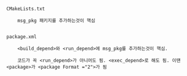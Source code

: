 
	CMakeLists.txt

		msg_pkg 패키지를 추가하는것이 핵심


	package.xml

		<build_depend>와 <run_depend>에 msg_pkg를 추가하는것이 핵심.

		코드가 꼭 <run_depend>가 아니어도 됨. <exec_depend>로 해도 됨. 이땐 <package>가 <package Format ="2">가 됨
